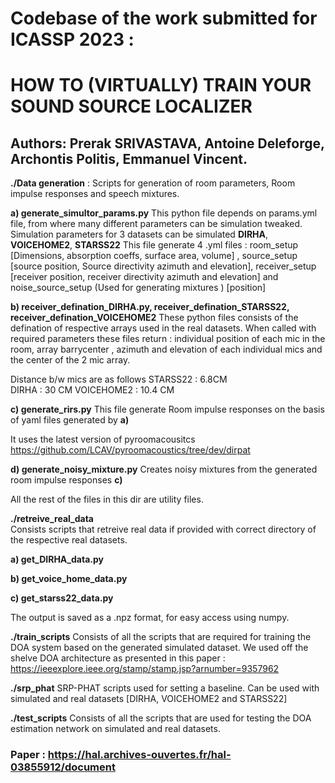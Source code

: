 # Codebase of the work submitted for ICASSP 2023 : 
# HOW TO (VIRTUALLY) TRAIN YOUR SOUND SOURCE LOCALIZER 
## Authors: Prerak SRIVASTAVA, Antoine Deleforge, Archontis Politis, Emmanuel Vincent.

**./Data generation** : Scripts for generation of room parameters, Room impulse responses and speech mixtures.

**a) generate_simultor_params.py** 
This python file depends on params.yml file, from where many different parameters can be simulation tweaked.
Simulation parameters for 3 datasets can be simulated **DIRHA**, **VOICEHOME2**, **STARSS22**
This file generate 4 .yml files : room_setup [Dimensions, absorption coeffs, surface area, volume] , source_setup [source position, Source directivity azimuth and elevation], receiver_setup [receiver position, receiver directivity azimuth and elevation] and noise_source_setup (Used for generating mixtures ) [position]

**b) receiver_defination_DIRHA.py, receiver_defination_STARSS22, receiver_defination_VOICEHOME2**
These python files consists of the defination of respective arrays used in the real datasets.
When called with required parameters these files return : individual position of each mic in the room, array barrycenter , azimuth and elevation of each individual mics and the center of the 2 mic array.

Distance b/w mics are as follows 
STARSS22 : 6.8CM  
DIRHA : 30 CM
VOICEHOME2 : 10.4 CM 

**c) generate_rirs.py** 
This file generate Room impulse responses on the basis of yaml files generated by **a)**

It uses the latest version of pyroomacousitcs  https://github.com/LCAV/pyroomacoustics/tree/dev/dirpat

**d) generate_noisy_mixture.py**
Creates noisy mixtures from the generated room impulse responses **c)**

All the rest of the files in this dir are utility files. 

**./retreive_real_data**  
Consists scripts that retreive real data if provided with correct directory of the respective real datasets.

**a) get_DIRHA_data.py**

**b) get_voice_home_data.py**

**c) get_starss22_data.py**

The output is saved as a .npz format, for easy access using numpy.

**./train_scripts** 
Consists of all the scripts that are required for training the DOA system based on the generated simulated dataset. 
We used off the shelve DOA architecture as presented in this paper : https://ieeexplore.ieee.org/stamp/stamp.jsp?arnumber=9357962


**./srp_phat** 
SRP-PHAT scripts used for setting a baseline.
Can be used with simulated and real datasets [DIRHA, VOICEHOME2 and STARSS22]


**./test_scripts** 
Consists of all the scripts that are used for testing the DOA estimation network on simulated and real datasets.



### Paper :  https://hal.archives-ouvertes.fr/hal-03855912/document
